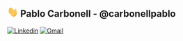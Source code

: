## <img src="./assets/waving.gif" width="25px"> Pablo Carbonell - @carbonellpablo

[![Linkedin](https://img.shields.io/badge/-carbonellpablo-blue?style=flat&logo=Linkedin&logoColor=white&link=https://www.linkedin.com/in/carbonellpablo/)](https://www.linkedin.com/in/carbonellpablo/)
[![Gmail](https://img.shields.io/badge/-pablo@carbonell.tech-d14836?style=flat&logo=Gmail&logoColor=white&link=mailto:pablo@carbonell.tech)](mailto:pablo@carbonell.tech)

